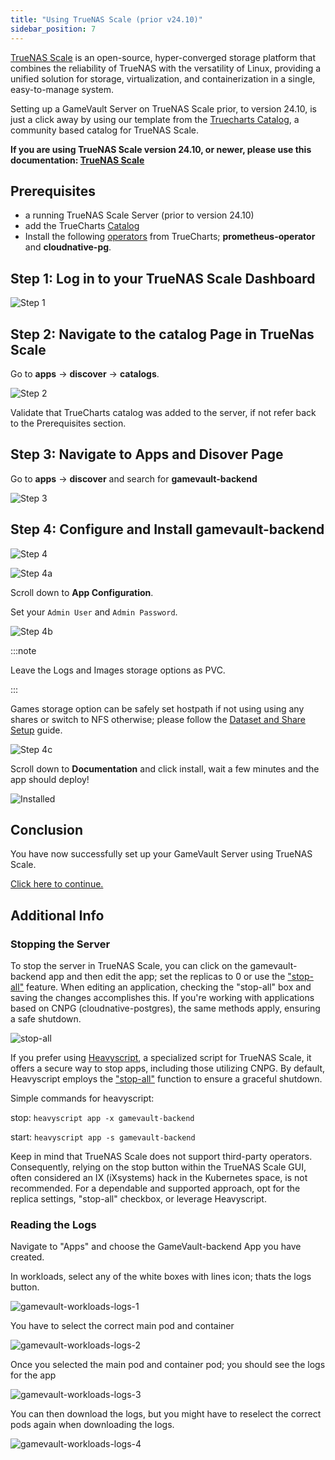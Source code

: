 ```yaml
---
title: "Using TrueNAS Scale (prior v24.10)"
sidebar_position: 7
---
```


[TrueNAS Scale](https://www.truenas.com/truenas-scale/) is an open-source, hyper-converged storage platform that combines the reliability of TrueNAS with the versatility of Linux, providing a unified solution for storage, virtualization, and containerization in a single, easy-to-manage system.

Setting up a GameVault Server on TrueNAS Scale prior, to version 24.10, is just a click away by using our template from the [Truecharts Catalog](https://truecharts.org/manual/SCALE/guides/getting-started),
a community based catalog for TrueNAS Scale.

**If you are using TrueNAS Scale version 24.10, or newer, please use this documentation: [TrueNAS Scale](truenas-scale.md)**

## Prerequisites

- a running TrueNAS Scale Server (prior to version 24.10)
- add the TrueCharts [Catalog](https://truecharts.org/manual/SCALE/guides/getting-started)
- Install the following [operators](https://truecharts.org/manual/FAQ#operators) from TrueCharts; **prometheus-operator** and **cloudnative-pg**.

## Step 1: Log in to your TrueNAS Scale Dashboard

![Step 1](/img/docs/setup/scale/scale-login.png)

## Step 2: Navigate to the catalog Page in TrueNas Scale

Go to **apps** -> **discover** -> **catalogs**.

![Step 2](/img/docs/setup/scale/scale-add-truecharts-catalog.png)

Validate that TrueCharts catalog was added to the server, if not refer back to the Prerequisites section.

## Step 3: Navigate to Apps and Disover Page

Go to **apps** -> **discover** and search for **gamevault-backend**

![Step 3](/img/docs/setup/scale/scale-discover-gamevault-app-search.png)

## Step 4: Configure and Install gamevault-backend

![Step 4](/img/docs/setup/scale/scale-discover-gamevault-app-install.png)

![Step 4a](/img/docs/setup/scale/scale-configure-gamevault-app-install-1.png)

Scroll down to **App Configuration**.

Set your `Admin User` and `Admin Password`.

![Step 4b](/img/docs/setup/scale/scale-configure-gamevault-app-install-3.png)

:::note

Leave the Logs and Images storage options as PVC.

:::

Games storage option can be safely set hostpath if not using using any shares or switch to NFS otherwise; please follow the [Dataset and Share Setup](https://truecharts.org/manual/SCALE/guides/dataset) guide.

![Step 4c](/img/docs/setup/scale/scale-configure-gamevault-app-install-3.png)

Scroll down to **Documentation** and click install, wait a few minutes and the app should deploy!

![Installed](/img/docs/setup/scale/scale-configured-gamevault-app-installed.png)

## Conclusion

You have now successfully set up your GameVault Server using TrueNAS Scale.

[Click here to continue.](setup.md#what-next)

## Additional Info

### Stopping the Server

To stop the server in TrueNAS Scale, you can click on the gamevault-backend app and then edit the app; set the replicas to 0 or use the ["stop-all"](https://truecharts.org/news/stop-all/) feature. When editing an application, checking the "stop-all" box and saving the changes accomplishes this. If you're working with applications based on CNPG (cloudnative-postgres), the same methods apply, ensuring a safe shutdown.

![stop-all](/img/docs/setup/scale/gamevault-stop-all.png)

If you prefer using [Heavyscript](https://github.com/Heavybullets8/heavy_script), a specialized script for TrueNAS Scale, it offers a secure way to stop apps, including those utilizing CNPG. By default, Heavyscript employs the ["stop-all"](https://truecharts.org/news/stop-all/) function to ensure a graceful shutdown.

Simple commands for heavyscript:

stop: ```heavyscript app -x gamevault-backend```

start: ```heavyscript app -s gamevault-backend```

Keep in mind that TrueNAS Scale does not support third-party operators. Consequently, relying on the stop button within the TrueNAS Scale GUI, often considered an IX (iXsystems) hack in the Kubernetes space, is not recommended. For a dependable and supported approach, opt for the replica settings, "stop-all" checkbox, or leverage Heavyscript.

### Reading the Logs

Navigate to "Apps" and choose the GameVault-backend App you have created.

In workloads, select any of the white boxes with lines icon; thats the logs button.

![gamevault-workloads-logs-1](/img/docs/setup/scale/gamevault-workloads-logs-1.png)

You have to select the correct main pod and container

![gamevault-workloads-logs-2](/img/docs/setup/scale/gamevault-workloads-logs-2.png)

Once you selected the main pod and container pod; you should see the logs for the app

![gamevault-workloads-logs-3](/img/docs/setup/scale/gamevault-workloads-logs-3.png)

You can then download the logs, but you might have to reselect the correct pods again when downloading the logs.

![gamevault-workloads-logs-4](/img/docs/setup/scale/gamevault-workloads-logs-4.png)
